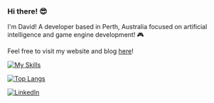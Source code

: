 
<h3>Hi there! 😎</h3>
<p>I'm David! A developer based in Perth, Australia focused on artificial intelligence and game engine development! 🎮</p>
<p>Feel free to visit my website and blog <a href="https://davlon.dev" target="_blank">here</a>!</p>

[![My Skills](https://skillicons.dev/icons?i=python,pytorch,cpp,unity,godot,blender,neovim,linux)](https://davlon.dev)
<br>
<p></p>

[![Top Langs](https://github-readme-stats.vercel.app/api/top-langs/?username=davlondev&layout=compact&theme=nord)](https://davlon.dev)

<a href="https://www.linkedin.com/in/davlon/" target="_blank"><img src="https://img.shields.io/badge/LinkedIn-%230077B5.svg?&style=flat-square&logo=linkedin&logoColor=white" alt="LinkedIn"></a>
